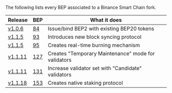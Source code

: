 The following lists every BEP associated to a Binance Smart Chain fork.

| Release  | BEP  | What it does 
|---|---|---|
 [v1.0.6](https://github.com/bnb-chain/bsc/releases/tag/v1.0.6) | [84](https://github.com/bnb-chain/BEPs/blob/master/BEP84.md) | Issue/bind BEP2 with existing BEP20 tokens
 [v1.1.5](https://github.com/bnb-chain/bsc/releases/tag/v1.1.5) | [93](https://github.com/bnb-chain/BEPs/blob/master/BEP93.md) | Introduces new block syncing protocol
 [v1.1.5](https://github.com/bnb-chain/bsc/releases/tag/v1.1.5) | [95](https://github.com/bnb-chain/BEPs/blob/master/BEP95.md) | Creates real-time burning mechanism
 [v1.1.11](https://github.com/bnb-chain/bsc/releases/tag/v1.1.11) | [127](https://github.com/bnb-chain/BEPs/blob/master/BEP127.md)  | Creates "Temporary Maintenance" mode for validators
 [v1.1.11](https://github.com/bnb-chain/bsc/releases/tag/v1.1.11) | [131](https://github.com/bnb-chain/BEPs/blob/master/BEP131.md)  | Increase validator set with "Candidate" validators 
 [v1.1.18](https://github.com/bnb-chain/bsc/releases/tag/v1.1.11) | [153](https://github.com/bnb-chain/BEPs/blob/master/BEP153.md)  | Creates native staking protocol 
